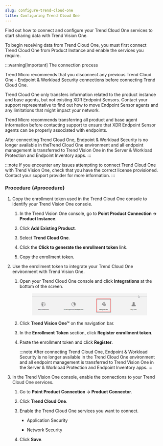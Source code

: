 ```yaml
---
slug: configure-trend-cloud-one
title: Configuring Trend Cloud One
---
```


Find out how to connect and configure your Trend Cloud One services to start sharing data with Trend Vision One.

To begin receiving data from Trend Cloud One, you must first connect Trend Cloud One from Product Instance and enable the services you require.

:::warning[Important]
The connection process

Trend Micro recommends that you disconnect any previous Trend Cloud One - Endpoint & Workload Security connections before connecting Trend Cloud One.

Trend Cloud One only transfers information related to the product instance and base agents, but not existing XDR Endpoint Sensors. Contact your support representative to find out how to move Endpoint Sensor agents and any limitations that might impact your network.

Trend Micro recommends transferring all product and base agent information before contacting support to ensure that XDR Endpoint Sensor agents can be properly associated with endpoints.

After connecting Trend Cloud One, Endpoint & Workload Security is no longer available in theTrend Cloud One environment and all endpoint management is transferred to Trend Vision One in the Server & Workload Protection and Endpoint Inventory apps.
:::

:::note
If you encounter any issues attempting to connect Trend Cloud One with Trend Vision One, check that you have the correct license provisioned. Contact your support provider for more information.
:::

### Procedure {#procedure}

1.  Copy the enrollment token used in the Trend Cloud One console to identify your Trend Vision One console.

    1.  In the Trend Vision One console, go to **Point Product Connection → Product Instance**.

    2.  Click **Add Existing Product**.

    3.  Select **Trend Cloud One**.

    4.  Click the **Click to generate the enrollment token** link.

    5.  Copy the enrollment token.

2.  Use the enrollment token to integrate your Trend Cloud One environment with Trend Vision One.

    1.  Open your Trend Cloud One console and click **Integrations** at the bottom of the screen.

        <figure>
        <img src="./images/trendMicroCloudOneIntegrations=20221018145151.webp" />
        </figure>

    2.  Click **Trend Vision One™** on the navigation bar.

    3.  In the **Enrollment Token** section, click **Register enrollment token**.

    4.  Paste the enrollment token and click **Register**.

        :::note
        After connecting Trend Cloud One, Endpoint & Workload Security is no longer available in the Trend Cloud One environment and all endpoint management is transferred to Trend Vision One in the Server & Workload Protection and Endpoint Inventory apps.
        :::

3.  In the Trend Vision One console, enable the connections to your Trend Cloud One services.

    1.  Go to **Point Product Connection → Product Connector**.

    2.  Click **Trend Cloud One**.

    3.  Enable the Trend Cloud One services you want to connect.

        - Application Security

        - Network Security

    4.  Click **Save**.
